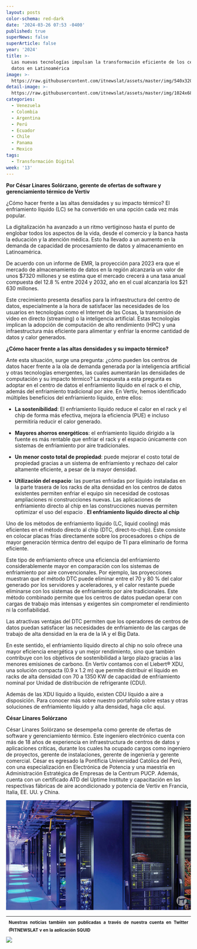 ```yaml
---
layout: posts
color-schema: red-dark
date: '2024-03-26 07:53 -0400'
published: true
superNews: false
superArticle: false
year: '2024'
title: >-
  Las nuevas tecnologías impulsan la transformación eficiente de los centros de
  datos en Latinoamérica
image: >-
  https://raw.githubusercontent.com/itnewslat/assets/master/img/540x320/datacenter-on-p.jpg
detail-image: >-
  https://raw.githubusercontent.com/itnewslat/assets/master/img/1024x680/datacenter-on-g.jpg
categories:
  - Venezuela
  - Colombia
  - Argentina
  - Perú
  - Ecuador
  - Chile
  - Panama
  - Mexico
tags:
  - Transformación Digital
week: '13'
---
```

**Por César Linares Solórzano, gerente de ofertas de software y gerenciamiento térmico de Vertiv**

¿Cómo hacer frente a las altas densidades y su impacto térmico? El enfriamiento líquido (LC) se ha convertido en una opción cada vez más popular.

La digitalización ha avanzado a un ritmo vertiginoso hasta el punto de englobar todos los aspectos de la vida, desde el comercio y la banca hasta la educación y la atención médica. Esto ha llevado a un aumento en la demanda de capacidad de procesamiento de datos y almacenamiento en Latinoamérica.

De acuerdo con un informe de EMR, la proyección para 2023 era que el mercado de almacenamiento de datos en la región alcanzaría un valor de unos $7320 millones y se estima que el mercado crecerá a una tasa anual compuesta del 12.8 % entre 2024 y 2032, año en el cual alcanzaría los $21 630 millones.

Este crecimiento presenta desafíos para la infraestructura del centro de datos, especialmente a la hora de satisfacer las necesidades de los usuarios en tecnologías como el Internet de las Cosas, la transmisión de video en directo (streaming) o la inteligencia artificial. Estas tecnologías implican la adopción de computación de alto rendimiento (HPC) y una infraestructura más eficiente para alimentar y enfriar la enorme cantidad de datos y calor generados.

**¿Cómo hacer frente a las altas densidades y su impacto térmico?**

Ante esta situación, surge una pregunta: ¿cómo pueden los centros de datos hacer frente a la ola de demanda generada por la inteligencia artificial y otras tecnologías emergentes, las cuales aumentarán las densidades de computación y su impacto térmico? La respuesta a esta pregunta es adoptar en el centro de datos el enfriamiento líquido en el rack o el chip, además del enfriamiento tradicional por aire. En Vertiv, hemos identificado múltiples beneficios del enfriamiento líquido, entre ellos:

- **La sostenibilidad**: El enfriamiento líquido reduce el calor en el rack y el chip de forma más efectiva, mejora la eficiencia (PUE) e incluso permitiría reducir el calor generado.

- **Mayores ahorros energéticos**: el enfriamiento líquido dirigido a la fuente es más rentable que enfriar el rack y el espacio únicamente con sistemas de enfriamiento por aire tradicionales.

- **Un menor costo total de propiedad**: puede mejorar el costo total de propiedad gracias a un sistema de enfriamiento y rechazo del calor altamente eficiente, a pesar de la mayor densidad.

- **Utilización del espacio**: las puertas enfriadas por líquido instaladas en la parte trasera de los racks de alta densidad en los centros de datos existentes permiten enfriar el equipo sin necesidad de costosas ampliaciones ni construcciones nuevas. Las aplicaciones de enfriamiento directo al chip en las construcciones nuevas permiten optimizar el uso del espacio
.
**El enfriamiento líquido directo al chip**

Uno de los métodos de enfriamiento líquido (LC, liquid cooling) más eficientes en el método directo al chip (DTC, direct-to-chip). Este consiste en colocar placas frías directamente sobre los procesadores o chips de mayor generación térmica dentro del equipo de TI para eliminarlo de forma eficiente.

Este tipo de enfriamiento ofrece una eficiencia del enfriamiento considerablemente mayor en comparación con los sistemas de enfriamiento por aire convencionales. Por ejemplo, las proyecciones muestran que el método DTC puede eliminar entre el 70 y 80 % del calor generado por los servidores y aceleradores, y el calor restante puede eliminarse con los sistemas de enfriamiento por aire tradicionales. Este método combinado permite que los centros de datos puedan operar con cargas de trabajo más intensas y exigentes sin comprometer el rendimiento ni la confiabilidad.

Las atractivas ventajas del DTC permiten que los operadores de centros de datos puedan satisfacer las necesidades de enfriamiento de las cargas de trabajo de alta densidad en la era de la IA y el Big Data.

En este sentido, el enfriamiento líquido directo al chip no solo ofrece una mayor eficiencia energética y un mejor rendimiento, sino que también contribuye con los objetivos de sostenibilidad a largo plazo gracias a las menores emisiones de carbono. En Vertiv contamos con el Liebert® XDU, una solución compacta (0.9 x 1.2 m) que permite distribuir el líquido en racks de alta densidad con 70 a 1350 KW de capacidad de enfriamiento nominal por Unidad de distribución de refrigerante (CDU).

Además de las XDU líquido a líquido, existen CDU líquido a aire a disposición. Para conocer más sobre nuestro portafolio sobre estas y otras soluciones de enfriamiento líquido y alta densidad, haga clic aquí.

**César Linares Solórzano**

César Linares Solórzano se desempeña como gerente de ofertas de software y gerenciamiento térmico. Este ingeniero electrónico cuenta con más de 18 años de experiencia en infraestructura de centros de datos y aplicaciones críticas, durante los cuales ha ocupado cargos como ingeniero de proyectos, gerente de instalaciones, gerente de ingeniería y gerente comercial. César es egresado la Pontificia Universidad Católica del Perú, con una especialización en Electrónica de Potencia y una maestría en Administración Estratégica de Empresas de la Centrum PUCP. Además, cuenta con un certificado ATD del Uptime Institute y capacitación en las respectivas fábricas de aire acondicionado y potencia de Vertiv en Francia, Italia, EE. UU. y China.

![](https://raw.githubusercontent.com/itnewslat/assets/master/img/540x320/datacenter-on-p.jpg)

<table style="height: 42px;" width="569">
<tbody>
<tr>
<td style="text-align: justify;"><sub><strong>Nuestras noticias también son publicadas a través de nuestra cuenta en Twitter <a href="https://twitter.com/itnewslat?lang=es">@ITNEWSLAT</a> y en la aplicación <a href="https://squidapp.co/en/">SQUID</a></strong></sub></td>
</tr>
</tbody>
</table>

<img src="https://tracker.metricool.com/c3po.jpg?hash=56f88a41e39ab42c063cc51676587a04"/>
